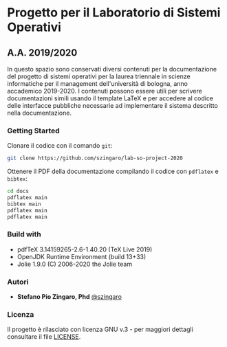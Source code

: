 # Progetto per il Laboratorio di Sistemi Operativi 
## A.A. 2019/2020

In questo spazio sono conservati diversi contenuti per la documentazione del progetto di sistemi operativi per la laurea triennale in scienze informatiche per il management dell'università di bologna, anno accademico 2019-2020.
I contenuti possono essere utili per scrivere documentazioni simili usando il template LaTeX e per accedere al codice delle interfacce pubbliche necessarie ad implementare il sistema descritto nella documentazione.

### Getting Started

Clonare il codice con il comando `git`:

```bash
git clone https://github.com/szingaro/lab-so-project-2020
```

Ottenere il PDF della documentazione compilando il codice con `pdflatex` e `bibtex`:

```bash
cd docs
pdflatex main
bibtex main
pdflatex main
pdflatex main
```

### Build with

- pdfTeX 3.14159265-2.6-1.40.20 (TeX Live 2019)
- OpenJDK Runtime Environment (build 13+33)
- Jolie 1.9.0 (C) 2006-2020 the Jolie team

### Autori

-   **Stefano Pio Zingaro, Phd** [@szingaro](https://github.com/szingaro) 

### Licenza

Il progetto è rilasciato con licenza GNU v.3 - per maggiori dettagli consultare il file [LICENSE](LICENSE).
